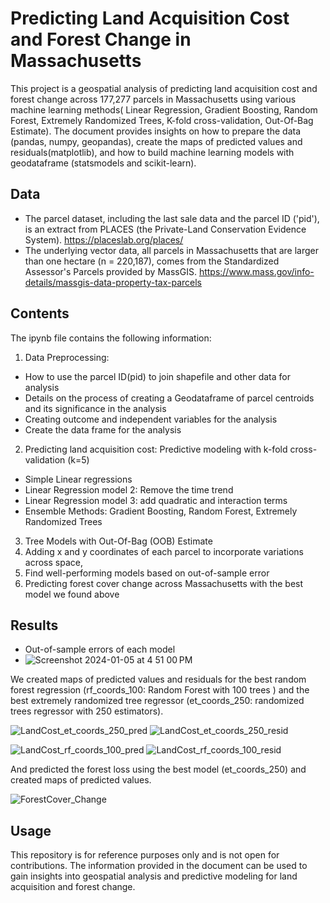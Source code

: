 

# Predicting Land Acquisition Cost and Forest Change in Massachusetts

This project is a geospatial analysis of predicting land acquisition cost and forest change across 177,277 parcels in Massachusetts using various machine learning methods( Linear Regression, Gradient Boosting, Random Forest, Extremely Randomized Trees, K-fold cross-validation, Out-Of-Bag Estimate). The document provides insights on how to prepare the data (pandas, numpy, geopandas), create the maps of predicted values and residuals(matplotlib), and how to build machine learning models with geodataframe (statsmodels and scikit-learn).

## Data
- The parcel dataset, including the last sale data and the parcel ID ('pid'), is an extract from PLACES (the Private-Land Conservation Evidence System).
  https://placeslab.org/places/
- The underlying vector data, all parcels in Massachusetts that are larger than one hectare (n = 220,187), comes from the Standardized Assessor's Parcels provided by MassGIS.
  https://www.mass.gov/info-details/massgis-data-property-tax-parcels

## Contents

The ipynb file contains the following information:

1. Data Preprocessing: 
- How to use the parcel ID(pid) to join shapefile and other data for analysis
- Details on the process of creating a Geodataframe of parcel centroids and its significance in the analysis
- Creating outcome and independent variables for the analysis
- Create the data frame for the analysis

2. Predicting land acquisition cost: Predictive modeling with k-fold cross-validation (k=5)
- Simple Linear regressions
- Linear Regression model 2: Remove the time trend
- Linear Regression model 3: add quadratic and interaction terms
- Ensemble Methods: Gradient Boosting, Random Forest, Extremely Randomized Trees
3. Tree Models with Out-Of-Bag (OOB) Estimate
4. Adding x and y coordinates of each parcel to incorporate variations across space,
4. Find well-performing models based on out-of-sample error
5. Predicting forest cover change across Massachusetts with the best model we found above

## Results
- Out-of-sample errors of each model
- ![Screenshot 2024-01-05 at 4 51 00 PM](https://github.com/lizzie86/Machine_Learning_Project/assets/111255164/f98f9f9f-9393-4af8-ad72-dd999454c964)

We created maps of predicted values and residuals for the best random forest regression (rf_coords_100: Random Forest with 100 trees ) and the best extremely randomized tree regressor (et_coords_250: randomized trees regressor with 250 estimators). 

![LandCost_et_coords_250_pred](https://github.com/lizzie86/Machine_Learning_Project/assets/111255164/42cfdb3e-d4ae-407a-8a35-4244ad7a8553)
![LandCost_et_coords_250_resid](https://github.com/lizzie86/Machine_Learning_Project/assets/111255164/eb9da2be-d8fb-4a64-af59-1d4fd69c6ec3)

![LandCost_rf_coords_100_pred](https://github.com/lizzie86/Machine_Learning_Project/assets/111255164/29513f69-6263-4531-a007-e1cb479e83bd)
![LandCost_rf_coords_100_resid](https://github.com/lizzie86/Machine_Learning_Project/assets/111255164/be3ba8fc-76fd-4d78-9906-117e5d32bfaa)

And predicted the forest loss using the best model (et_coords_250) and created maps of predicted values.

![ForestCover_Change](https://github.com/lizzie86/Machine_Learning_Project/assets/111255164/e3082555-84f1-4405-bf97-a46d39fd8683)


## Usage

This repository is for reference purposes only and is not open for contributions. The information provided in the document can be used to gain insights into geospatial analysis and predictive modeling for land acquisition and forest change. 

